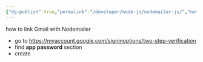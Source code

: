 ```yaml
---
{"dg-publish":true,"permalink":"/developer/node-js/nodemailer-js/","noteIcon":""}
---
```


how to link Gmail with Nodemailer

- go to https://myaccount.google.com/signinoptions/two-step-verification
- find **app password** section
- create 

